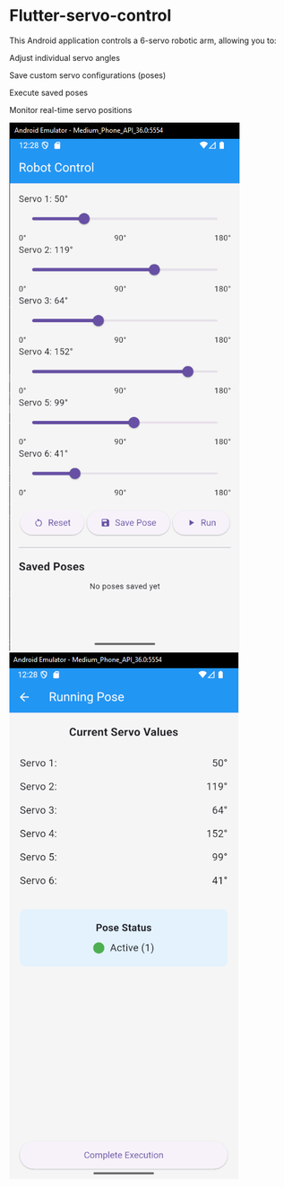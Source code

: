 # Flutter-servo-control
This Android application controls a 6-servo robotic arm, allowing you to:

Adjust individual servo angles

Save custom servo configurations (poses)

Execute saved poses

Monitor real-time servo positions

![Flutter-servo-control](HS.png)
![Flutter-servo-control](RS.png)

